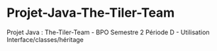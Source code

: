# Projet-Java-The-Tiler-Team
Projet Java : The-Tiler-Team - BPO Semestre 2 Période D - Utilisation Interface/classes/héritage
